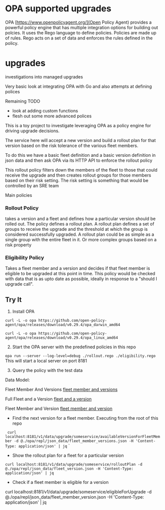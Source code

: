 # OPA supported upgrades


OPA [https://www.openpolicyagent.org/](Open Policy Agent) provides a powerful policy engine that has multiple integration options for building out polcies. It uses the Rego
language to define policies. Policies are made up of rules. Rego acts on a set of data and enforces the rules defined in the policy.

# upgrades
investigations into managed upgrades


Very basic look at integrating OPA with Go and also attempts at defining polices 


Remaining TODO

- look at adding custom functions 
- flesh out some more advanced polices


This is a toy project to investigate leveraging OPA as a policy engine for driving upgrade decisions.


The service here will accept a new version and build a rollout plan for that version based on the risk tolerance of the various fleet members.

To do this we have a basic fleet definition and a basic version definition in json data and then ask OPA via its HTTP API to enforce the rollout policy

This rollout policy filters down the members of the fleet to those that could receive the upgrade and then creates rollout groups for those members
based on their risk setting.
The risk setting is something that would be controlled by an SRE team


Main policies 

### Rollout Policy
takes a version and a fleet and defines how a particular version should be rolled out. The policy defines a rollout plan.
A rollout plan defines a set of groups to receive the upgrade and the threshold at which the group is considered successfully upgraded.
A rollout plan could be as simple as a single group with the entire fleet in it. Or more complex groups based on a risk property

 
### Eligibility Policy
Takes a fleet member and a version and decides if that fleet member is eligible to be upgraded at this point in time. This policy
would be checked with data that is as upto date as possible, ideally in response to a "should I upgrade call". 


## Try It

1) Install OPA 

`
curl -L -o opa https://github.com/open-policy-agent/opa/releases/download/v0.29.4/opa_darwin_amd64
`

`
curl -L -o opa https://github.com/open-policy-agent/opa/releases/download/v0.29.4/opa_linux_amd64
`


2) Start the OPA server with the predefined policies in this repo

`
opa run --server --log-level=debug ./rollout.rego ./eligibility.rego
`
This will start a local server on port 8181


3) Query the policy with the test data

Data Model:

Fleet Member And Versions [fleet member and versions](opa/repl/json_data/fleet_member_versions.json)

Full Fleet and a Version [fleet and a version](opa/repl/json_data/fleet_version.json)

Fleet Member and Version [fleet member and version](opa/repl/json_data/fleet_member_version.json) 


- Find the next version for a fleet member. Executing from the root of this repo

`
curl localhost:8181/v1/data/upgrade/someservice/availableVersionForFleetMember -d @./opa/repl/json_data/fleet_member_versions.json -H 'Content-Type: application/json' | jq`
`

- Show the rollout plan for a fleet for a particular version

`
curl localhost:8181/v1/data/upgrade/someservice/rolloutPlan -d @./opa/repl/json_data/fleet_version.json -H 'Content-Type: application/json' | jq
`


- Check if a fleet member is eligible for a version

curl localhost:8181/v1/data/upgrade/someservice/eligibleForUpgrade -d @./opa/repl/json_data/fleet_member_version.json -H 'Content-Type: application/json' | jq`
`

